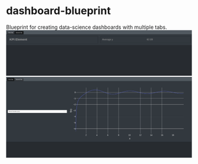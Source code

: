# dashboard-blueprint
Blueprint for creating data-science dashboards with multiple tabs.
![alt text](https://github.com/christophpernul/dashboard-blueprint/blob/main/images/blueprint-kpi.png)
![alt text](https://github.com/christophpernul/dashboard-blueprint/blob/main/images/blueprint-dropdown-graph.png)
